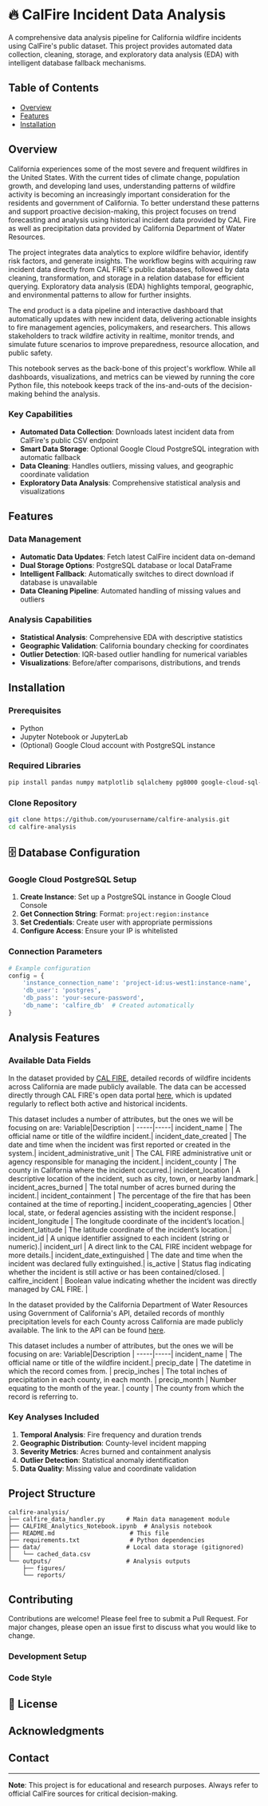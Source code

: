 # 🔥 CalFire Incident Data Analysis

A comprehensive data analysis pipeline for California wildfire incidents using CalFire's public dataset. This project provides automated data collection, cleaning, storage, and exploratory data analysis (EDA) with intelligent database fallback mechanisms.

## Table of Contents
- [Overview](#overview)
- [Features](#features)
- [Installation](#installation)

## Overview

California experiences some of the most severe and frequent wildfires in the United States. With the current tides of climate change, population growth, and developing land uses, understanding patterns of wildfire activity is becoming an increasingly important consideration for the residents and government of California. To better understand these patterns and support proactive decision-making, this project focuses on trend forecasting and analysis using historical incident data provided by CAL Fire as well as precipitation data provided by California Department of Water Resources.

The project integrates data analytics to explore wildfire behavior, identify risk factors, and generate insights. The workflow begins with acquiring raw incident data directly from CAL FIRE's public databases, followed by data cleaning, transformation, and storage in a relation database for efficient querying. Exploratory data analysis (EDA) highlights temporal, geographic, and environmental patterns to allow for further insights.

The end product is a data pipeline and interactive dashboard that automatically updates with new incident data, delivering actionable insights to fire management agencies, policymakers, and researchers. This allows stakeholders to track wildfire activity in realtime, monitor trends, and simulate future scenarios to improve preparedness, resource allocation, and public safety.

This notebook serves as the back-bone of this project's workflow. While all dashboards, visualizations, and metrics can be viewed by running the core Python file, this notebook keeps track of the ins-and-outs of the decision-making behind the analysis.

### Key Capabilities
- **Automated Data Collection**: Downloads latest incident data from CalFire's public CSV endpoint
- **Smart Data Storage**: Optional Google Cloud PostgreSQL integration with automatic fallback
- **Data Cleaning**: Handles outliers, missing values, and geographic coordinate validation
- **Exploratory Data Analysis**: Comprehensive statistical analysis and visualizations

## Features

### Data Management
- **Automatic Data Updates**: Fetch latest CalFire incident data on-demand
- **Dual Storage Options**: PostgreSQL database or local DataFrame
- **Intelligent Fallback**: Automatically switches to direct download if database is unavailable
- **Data Cleaning Pipeline**: Automated handling of missing values and outliers

### Analysis Capabilities
- **Statistical Analysis**: Comprehensive EDA with descriptive statistics
- **Geographic Validation**: California boundary checking for coordinates
- **Outlier Detection**: IQR-based outlier handling for numerical variables
- **Visualizations**: Before/after comparisons, distributions, and trends

## Installation

### Prerequisites
- Python
- Jupyter Notebook or JupyterLab
- (Optional) Google Cloud account with PostgreSQL instance

### Required Libraries

```bash
pip install pandas numpy matplotlib sqlalchemy pg8000 google-cloud-sql-connector
```

### Clone Repository

```bash
git clone https://github.com/yourusername/calfire-analysis.git
cd calfire-analysis
```
## 🗄️ Database Configuration

### Google Cloud PostgreSQL Setup

1. **Create Instance**: Set up a PostgreSQL instance in Google Cloud Console
2. **Get Connection String**: Format: `project:region:instance`
3. **Set Credentials**: Create user with appropriate permissions
4. **Configure Access**: Ensure your IP is whitelisted

### Connection Parameters

```python
# Example configuration
config = {
    'instance_connection_name': 'project-id:us-west1:instance-name',
    'db_user': 'postgres',
    'db_pass': 'your-secure-password',
    'db_name': 'calfire_db'  # Created automatically
}
```

## Analysis Features

### Available Data Fields
In the dataset provided by [CAL FIRE](https://www.fire.ca.gov/), detailed records of wildfire incidents across California are made publicly available. The data can be accessed directly through CAL FIRE's open data portal [here](https://incidents.fire.ca.gov/imapdata/mapdataall.csv), which is updated regularly to reflect both active and historical incidents.

This dataset includes a number of attributes, but the ones we will be focusing on are:
Variable|Description |
-----|-----|
incident_name | The official name or title of the wildfire incident.|
incident_date_created | The date and time when the incident was first reported or created in the system.|
incident_administrative_unit | The CAL FIRE administrative unit or agency responsible for managing the incident.|
incident_county | The county in California where the incident occurred.|
incident_location | A descriptive location of the incident, such as city, town, or nearby landmark.|
incident_acres_burned | The total number of acres burned during the incident.|
incident_containment | The percentage of the fire that has been contained at the time of reporting.|
incident_cooperating_agencies | Other local, state, or federal agencies assisting with the incident response.|
incident_longitude | The longitude coordinate of the incident’s location.|
incident_latitude | The latitude coordinate of the incident’s location.|
incident_id | A unique identifier assigned to each incident (string or numeric).|
incident_url | A direct link to the CAL FIRE incident webpage for more details.|
incident_date_extinguished | The date and time when the incident was declared fully extinguished.|
is_active | Status flag indicating whether the incident is still active or has been contained/closed. |
calfire_incident | Boolean value indicating whether the incident was directly managed by CAL FIRE. |

In the dataset provided by the California Department of Water Resources using Government of California's API, detailed records of monthly precipitation levels for each County across California are made publicly available. The link to the API can be found [here](https://lab.data.ca.gov/dataset/annual-precipitation-data-for-northern-california-1944-current/c66bcc83-d895-48cf-a639-a53974899b88).

This dataset includes a number of attributes, but the ones we will be focusing on are:
Variable|Description |
-----|-----|
incident_name | The official name or title of the wildfire incident.|
precip_date | The datetime in which the record comes from. |
precip_inches | The total inches of precipitation in each county, in each month. |
precip_month | Number equating to the month of the year. |
county | The county from which the record is referring to.


### Key Analyses Included

1. **Temporal Analysis**: Fire frequency and duration trends
2. **Geographic Distribution**: County-level incident mapping
3. **Severity Metrics**: Acres burned and containment analysis
4. **Outlier Detection**: Statistical anomaly identification
5. **Data Quality**: Missing value and coordinate validation

## Project Structure

```
calfire-analysis/
├── calfire_data_handler.py      # Main data management module
├── CALFIRE_Analytics_Notebook.ipynb  # Analysis notebook
├── README.md                     # This file
├── requirements.txt              # Python dependencies
├── data/                        # Local data storage (gitignored)
│   └── cached_data.csv
└── outputs/                     # Analysis outputs
    ├── figures/
    └── reports/
```

## Contributing

Contributions are welcome! Please feel free to submit a Pull Request. For major changes, please open an issue first to discuss what you would like to change.

### Development Setup

### Code Style


## 📄 License


## Acknowledgments


## Contact

---

**Note**: This project is for educational and research purposes. Always refer to official CalFire sources for critical decision-making.
